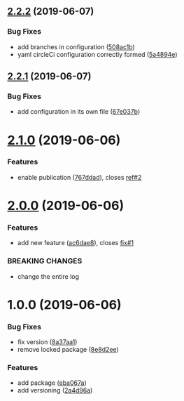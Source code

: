 ## [2.2.2](https://github.com/bastienSchaeffer/bastien-versioning/compare/v2.2.1...v2.2.2) (2019-06-07)


### Bug Fixes

* add branches in configuration ([508ac1b](https://github.com/bastienSchaeffer/bastien-versioning/commit/508ac1b))
* yaml circleCi configuration correctly formed ([5a4894e](https://github.com/bastienSchaeffer/bastien-versioning/commit/5a4894e))

## [2.2.1](https://github.com/bastienSchaeffer/bastien-versioning/compare/v2.2.0...v2.2.1) (2019-06-07)


### Bug Fixes

* add configuration in its own file ([67e037b](https://github.com/bastienSchaeffer/bastien-versioning/commit/67e037b))

# [2.1.0](https://github.com/bastienSchaeffer/bastien-versioning/compare/v2.0.0...v2.1.0) (2019-06-06)


### Features

* enable publication ([767ddad](https://github.com/bastienSchaeffer/bastien-versioning/commit/767ddad)), closes [ref#2](https://github.com/ref/issues/2)

# [2.0.0](https://github.com/bastienSchaeffer/bastien-versioning/compare/v1.0.0...v2.0.0) (2019-06-06)


### Features

* add new feature ([ac6dae8](https://github.com/bastienSchaeffer/bastien-versioning/commit/ac6dae8)), closes [fix#1](https://github.com/fix/issues/1)


### BREAKING CHANGES

* change the entire log

# 1.0.0 (2019-06-06)


### Bug Fixes

* fix version ([8a37aa1](https://github.com/bastienSchaeffer/bastien-versioning/commit/8a37aa1))
* remove locked package ([8e8d2ee](https://github.com/bastienSchaeffer/bastien-versioning/commit/8e8d2ee))


### Features

* add package ([eba067a](https://github.com/bastienSchaeffer/bastien-versioning/commit/eba067a))
* add versioning ([2a4d96a](https://github.com/bastienSchaeffer/bastien-versioning/commit/2a4d96a))

